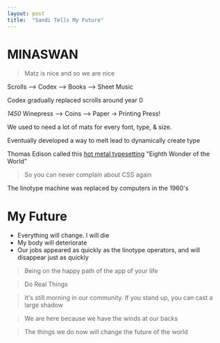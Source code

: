 ```yaml
---
layout: post
title:  "Sandi Tells My Future"
---
```


MINASWAN
===========

> Matz is nice and so we are nice

Scrolls --> Codex --> Books --> Sheet Music

Codex gradually replaced scrolls around year 0

*1450* Winepress --> Coins --> Paper -> Printing Press!

We used to need a lot of mats for every font, type, & size.

Eventually developed a way to melt lead to dynamically create type

Thomas Edison called this [hot metal typesetting](http://en.wikipedia.org/wiki/Hot_metal_typesetting) "Eighth Wonder of the World"

> So you can never complain about CSS again

The linotype machine was replaced by computers in the 1960's

My Future
========

* Everything will change. I will die
* My body will deteriorate
* Our jobs appeared as quickly as the linotype operators, and will disappear just as quickly

> Being on the happy path of the app of your life

> Do Real Things

> It's still morning in our community. If you stand up, you can cast a large shadow

> We are here because we have the winds at our backs

> The things we do now will change the future of the world
